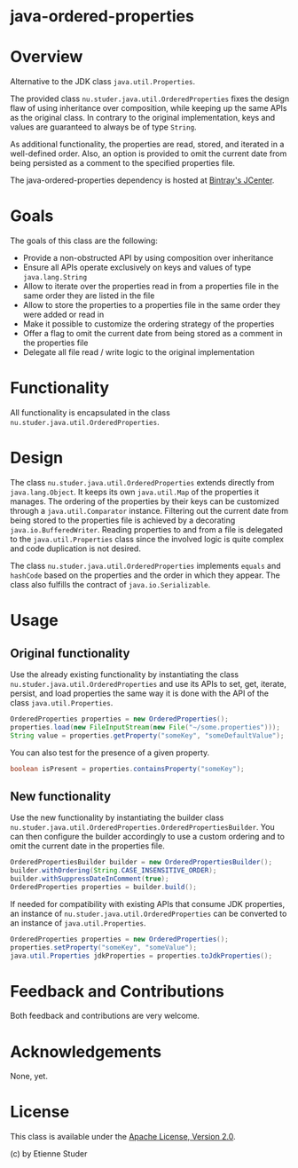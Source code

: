 java-ordered-properties
=======================

# Overview

Alternative to the JDK class `java.util.Properties`.

The provided class `nu.studer.java.util.OrderedProperties` fixes the design flaw of using 
inheritance over composition, while keeping up the same APIs as the original class. In contrary 
to the original implementation, keys and values are guaranteed to always be of type `String`.

As additional functionality, the properties are read, stored, and iterated in a well-defined 
order. Also, an option is provided to omit the current date from being persisted as a comment 
to the specified properties file.

The java-ordered-properties dependency is hosted at [Bintray's JCenter](https://bintray.com/etienne/java-utilities/java-ordered-properties).

# Goals

The goals of this class are the following:
 
 * Provide a non-obstructed API by using composition over inheritance
 * Ensure all APIs operate exclusively on keys and values of type `java.lang.String`
 * Allow to iterate over the properties read in from a properties file in the same order they are listed in the file 
 * Allow to store the properties to a properties file in the same order they were added or read in 
 * Make it possible to customize the ordering strategy of the properties
 * Offer a flag to omit the current date from being stored as a comment in the properties file
 * Delegate all file read / write logic to the original implementation 
 
# Functionality

All functionality is encapsulated in the class `nu.studer.java.util.OrderedProperties`.

# Design

The class `nu.studer.java.util.OrderedProperties` extends directly from `java.lang.Object`. It keeps its 
own `java.util.Map` of the properties it manages. The ordering of the properties by their keys can be customized
through a `java.util.Comparator` instance. Filtering out the current date from being stored to the properties file 
is achieved by a decorating `java.io.BufferedWriter`. Reading properties to and from a file is delegated to the 
`java.util.Properties` class since the involved logic is quite complex and code duplication is not desired.

The class `nu.studer.java.util.OrderedProperties` implements `equals` and `hashCode` based on the properties 
and the order in which they appear. The class also fulfills the contract of `java.io.Serializable`. 

# Usage

## Original functionality

Use the already existing functionality by instantiating the class `nu.studer.java.util.OrderedProperties` and 
use its APIs to set, get, iterate, persist, and load properties the same way it is done with the API of the 
class `java.util.Properties`.

```java
OrderedProperties properties = new OrderedProperties();
properties.load(new FileInputStream(new File("~/some.properties")));
String value = properties.getProperty("someKey", "someDefaultValue");
```

You can also test for the presence of a given property.

```java
boolean isPresent = properties.containsProperty("someKey");
```

## New functionality

Use the new functionality by instantiating the builder class `nu.studer.java.util.OrderedProperties.OrderedPropertiesBuilder`. You 
can then configure the builder accordingly to use a custom ordering and to omit the current date in the properties file.

```java
OrderedPropertiesBuilder builder = new OrderedPropertiesBuilder();
builder.withOrdering(String.CASE_INSENSITIVE_ORDER);
builder.withSuppressDateInComment(true);
OrderedProperties properties = builder.build();
```

If needed for compatibility with existing APIs that consume JDK properties, an instance of 
`nu.studer.java.util.OrderedProperties` can be converted to an instance of `java.util.Properties`.
  
```java
OrderedProperties properties = new OrderedProperties();
properties.setProperty("someKey", "someValue");
java.util.Properties jdkProperties = properties.toJdkProperties();
```

# Feedback and Contributions

Both feedback and contributions are very welcome.

# Acknowledgements

None, yet.

# License

This class is available under the [Apache License, Version 2.0](http://www.apache.org/licenses/LICENSE-2.0.html).

(c) by Etienne Studer

